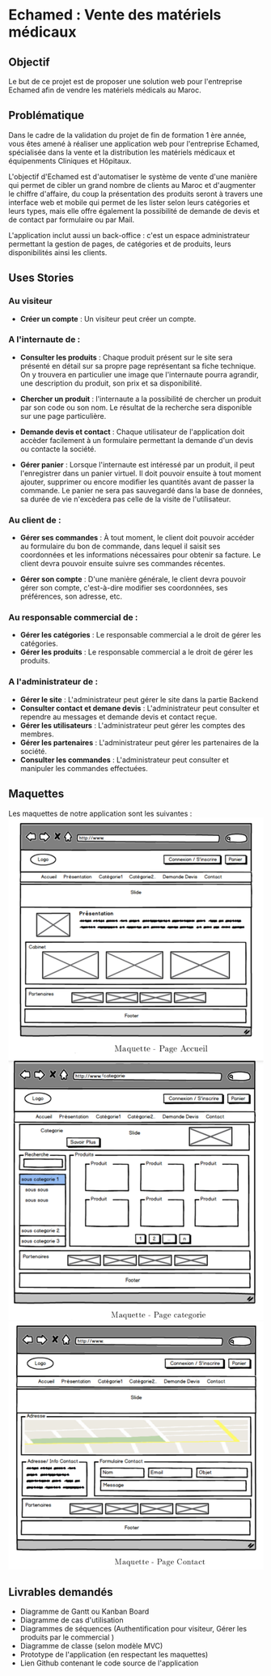 # Echamed : Vente des matériels médicaux

## Objectif

Le but de ce projet est de proposer une solution web pour l'entreprise Echamed afin de vendre les matériels médicals au Maroc.

## Problématique

Dans le cadre de la validation du projet de fin de formation 1 ère année, vous êtes amené à réaliser une application web pour l'entreprise Echamed, spécialisée dans la vente et la distribution les matériels médicaux et équipenments Cliniques et Hôpitaux.

L'objectif d'Echamed est d'automatiser le système de vente d'une manière qui permet de cibler un grand nombre de clients au Maroc et d'augmenter le chiffre d'affaire, du coup la présentation des produits seront à travers une interface web et mobile qui permet de les lister selon leurs catégories et leurs types, mais elle offre également la possibilité de demande de devis et de contact par formulaire ou par Mail.

L'application inclut aussi un back-office : c'est un espace administrateur permettant la gestion de pages, de catégories et de produits, leurs disponibilités ainsi les clients.

## Uses Stories

### Au visiteur
- __Créer un compte__ : Un visiteur peut créer un compte.

### A l'internaute de :
- __Consulter les produits__ : Chaque produit présent sur le site sera présenté en détail sur sa propre page représentant sa fiche technique. On y trouvera en particulier une image que l'internaute pourra agrandir, une description du produit, son prix et sa disponibilité.

- __Chercher un produit__ : l'internaute a la possibilité de chercher un produit par son code ou son nom. Le résultat de la recherche sera disponible sur une page particulière.

- __Demande devis et contact__ : Chaque utilisateur de l'application doit accèder facilement à un formulaire permettant la demande d'un devis ou contacte la société.

- __Gérer panier__ : Lorsque l'internaute est intéressé par un produit, il peut l'enregistrer dans un panier virtuel. Il doit pouvoir ensuite à tout moment ajouter, supprimer ou encore modifier les quantités avant de passer la commande. Le panier ne sera pas sauvegardé dans la base de données, sa durée de vie n'excèdera pas celle de la visite de l'utilisateur.

### Au client de :
- __Gérer ses commandes__ : À tout moment, le client doit pouvoir accéder au formulaire du bon de commande, dans lequel il saisit ses coordonnées et les informations nécessaires pour obtenir sa facture. Le client devra pouvoir ensuite suivre ses commandes récentes.

- __Gérer son compte__ : D'une manière générale, le client devra pouvoir gérer son compte, c'est-à-dire modifier ses coordonnées, ses préférences, son adresse, etc.

### Au responsable commercial de :
- __Gérer les catégories__ : Le responsable commercial a le droit de gérer les catégories.
- __Gérer les produits__ : Le responsable commercial a le droit de gérer les produits.

### A l'administrateur de :
- __Gérer le site__ : L'administrateur peut gérer le site dans la partie Backend
- __Consulter contact et demane devis__ : L'administrateur peut consulter et rependre au messages et demande devis et contact reçue.
- __Gérer les utilisateurs__ : L'administrateur peut gérer les comptes des membres.
- __Gérer les partenaires__ : L'administrateur peut gérer les partenaires de la société.
- __Consulter les commandes__ : L'administrateur peut consulter et manipuler les commandes effectuées.

## Maquettes 
Les maquettes de notre application sont les suivantes : 
![Accueil](Maquette/Accueil.png)
![Categorie](Maquette/Categorie.png)
![Contact](Maquette/Contact.png)


## Livrables demandés
- Diagramme de Gantt ou Kanban Board
- Diagramme de cas d'utilisation
- Diagrammes de séquences (Authentification pour visiteur, Gérer les produits par le commercial )
- Diagramme de classe (selon modèle MVC)
- Prototype de l'application (en respectant les maquettes)
- Lien Github contenant le code source de l'application



